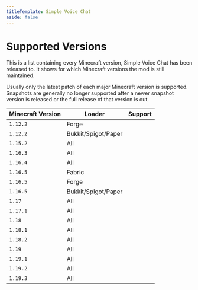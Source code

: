```yaml
---
titleTemplate: Simple Voice Chat
aside: false
---
```


# Supported Versions

This is a list containing every Minecraft version, Simple Voice Chat has been released to.
It shows for which Minecraft versions the mod is still maintained.


Usually only the latest patch of each major Minecraft version is supported.
Snapshots are generally no longer supported after a newer snapshot version is released or the full release of that version is out.

| Minecraft Version | Loader              | Support                                              |
| ----------------- | ------------------- | ---------------------------------------------------- |
| `1.12.2`          | Forge               | <Badge type="tip" text="Under active development" /> |
| `1.12.2`          | Bukkit/Spigot/Paper | <Badge type="tip" text="Under active development" /> |
| `1.15.2`          | All                 | <Badge type="danger" text="No support" />            |
| `1.16.3`          | All                 | <Badge type="danger" text="No support" />            |
| `1.16.4`          | All                 | <Badge type="danger" text="No support" />            |
| `1.16.5`          | Fabric              | <Badge type="danger" text="No support" />            |
| `1.16.5`          | Forge               | <Badge type="tip" text="Under active development" /> |
| `1.16.5`          | Bukkit/Spigot/Paper | <Badge type="tip" text="Under active development" /> |
| `1.17`            | All                 | <Badge type="danger" text="No support" />            |
| `1.17.1`          | All                 | <Badge type="tip" text="Under active development" /> |
| `1.18`            | All                 | <Badge type="danger" text="No support" />            |
| `1.18.1`          | All                 | <Badge type="danger" text="No support" />            |
| `1.18.2`          | All                 | <Badge type="tip" text="Under active development" /> |
| `1.19`            | All                 | <Badge type="tip" text="Under active development" /> |
| `1.19.1`          | All                 | <Badge type="tip" text="Under active development" /> |
| `1.19.2`          | All                 | <Badge type="tip" text="Under active development" /> |
| `1.19.3`          | All                 | <Badge type="tip" text="Under active development" /> |
